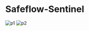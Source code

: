 # Safeflow-Sentinel

![p1](https://github.com/Dinesh123207/Safeflow-Sentinel/assets/66234432/8c4f8df1-873b-4618-84ea-698c74334d27)
![p2](https://github.com/Dinesh123207/Safeflow-Sentinel/assets/66234432/687dd42e-66f1-4088-8f51-4e4472b78dc8)
